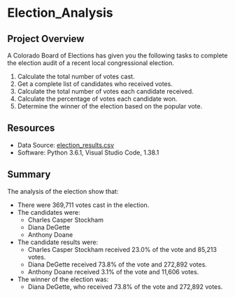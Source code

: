 # Election_Analysis  

## Project Overview  
A Colorado Board of Elections has given you the following tasks to complete the election audit of a recent local congressional election.  

1. Calculate the total number of votes cast.  
2. Get a complete list of candidates who received votes.  
3. Calculate the total number of votes each candidate received.  
4. Calculate the percentage of votes each candidate won.
5. Determine the winner of the election based on the popular vote.  

## Resources  
- Data Source: [election_results.csv](https://github.com/dubes1/Election_Analysis/files/7079036/election_results.csv)
- Software: Python 3.6.1, Visual Studio Code, 1.38.1  

## Summary  
The analysis of the election show that:  
- There were 369,711 votes cast in the election.  
- The candidates were:  
  - Charles Casper Stockham
  - Diana DeGette
  - Anthony Doane  
- The candidate results were:  
  - Charles Casper Stockham received 23.0% of the vote and 85,213 votes.  
  - Diana DeGette received 73.8% of the vote and 272,892 votes.  
  - Anthony Doane received 3.1% of the vote and 11,606 votes.  
- The winner of the election was:  
  - Diana DeGette, who received 73.8% of the vote and 272,892 votes.

